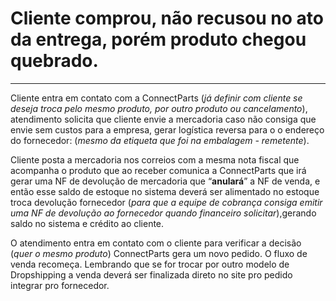 # Cliente comprou, não recusou no ato da entrega, porém produto chegou quebrado.

---

Cliente entra em contato com a ConnectParts (_já definir com cliente se deseja troca pelo mesmo produto, por outro produto ou cancelamento_), atendimento solicita que cliente envie a mercadoria caso não consiga que envie sem custos para a empresa, gerar logística reversa para o o endereço do fornecedor: (_mesmo da etiqueta que foi na embalagem - remetente_).

Cliente posta a mercadoria nos correios com a mesma nota fiscal que acompanha o produto que ao receber comunica a ConnectParts que irá gerar uma NF de devolução de mercadoria que “**anulará**” a NF de venda, e então esse saldo de estoque no sistema deverá ser alimentado no estoque troca devolução fornecedor (_para que a equipe de cobrança consiga emitir uma NF de devolução ao fornecedor quando financeiro solicitar_),gerando saldo no sistema e crédito ao cliente.


O atendimento entra em contato com o cliente para verificar a decisão (_quer o mesmo produto_) ConnectParts gera um novo pedido.
O fluxo de venda recomeça. Lembrando que se for trocar por outro modelo de Dropshipping a venda deverá ser finalizada direto no site pro pedido integrar pro fornecedor.
